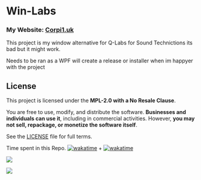 # Win-Labs
### My Website: [Corpi1.uk](https://Corpi1.uk)
This project is my window alternative for Q-Labs for Sound Technictions its bad but it might work.

Needs to be ran as a WPF will create a release or installer when im happyer with the project

## License  
This project is licensed under the **MPL-2.0 with a No Resale Clause**.  

You are free to use, modify, and distribute the software. **Businesses and individuals can use it**, including in commercial activities. However, **you may not sell, repackage, or monetize the software itself**.  

See the [LICENSE](LICENSE.md) file for full terms.  
 

Time spent in this Repo.
[![wakatime](https://wakatime.com/badge/user/dc5608ba-abdb-4d5d-8789-16bac0be884c/project/c7bf0c09-9db0-426a-bddf-b3340f13bfe7.svg)](https://wakatime.com/badge/user/dc5608ba-abdb-4d5d-8789-16bac0be884c/project/c7bf0c09-9db0-426a-bddf-b3340f13bfe7) + [![wakatime](https://wakatime.com/badge/user/dc5608ba-abdb-4d5d-8789-16bac0be884c/project/02a2cc4a-f0e8-4331-bf77-49a920b17061.svg)](https://wakatime.com/badge/user/dc5608ba-abdb-4d5d-8789-16bac0be884c/project/02a2cc4a-f0e8-4331-bf77-49a920b17061)

![](https://wakatime.com/share/@dc5608ba-abdb-4d5d-8789-16bac0be884c/a9670e22-663a-429b-9519-54c0fbaf7c21.svg)

![](https://wakatime.com/share/@Corpi1/a6bb99e1-94f3-4d97-bbc7-a198ac708f80.svg)
